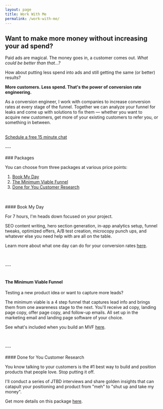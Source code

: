 ```yaml
---
layout: page
title: Work With Me
permalink: /work-with-me/
---
```

## Want to make more money without increasing your ad spend?

Paid ads are magical. The money goes in, a customer comes out. _What could be better than that...?_

How about putting less spend into ads and still getting the same (or better) results?

**More customers. Less spend. That's the power of conversion rate engineering.**

As a conversion engineer, I work with companies to increase conversion rates at every stage of the funnel. Together we can analyze your funnel for leaks and come up with solutions to fix them — whether you want to acquire new customers, get more of your existing customers to refer you, or something in between.

<br/>
<a href="https://savvycal.com/corinnpope/book-me" class="cta-button">Schedule a free 15 minute chat</a>
<br/><br/>
---
<br/>
<br/>
### Packages

You can choose from three packages at various price points:

1. <a href="/book-my-day">Book My Day</a>
2. <a href="/minimum-viable-funnel">The Minimum Viable Funnel</a>
3. <a href="/done-for-you-customer-research">Done for You Customer Research</a>

<br/>
<br/>
#### Book My Day

For 7 hours, I'm heads down focused on your project.

SEO content writing, hero section generation, in-app analytics setup, funnel tweaks, optimized offers, A/B test creation, microcopy punch ups, and whatever else you need help with are all on the table.

Learn more about what one day can do for your conversion rates <a href="/book-my-day">here</a>.

<br/>
<br/>
---
<br/>
<br/>

#### The Minimum Viable Funnel

Testing a new product idea or want to capture more leads?

The minimum viable is a 4 step funnel that captures lead info and brings them from one awareness stage to the next. You'll receive ad copy, landing page copy, offer page copy, and follow-up emails. All set up in the marketing email and landing page software of your choice.

See what's included when you build an MVF <a href="/minimum-viable-funnel">here</a>.

<br/>
<br/>
---
<br/>
<br/>
#### Done for You Customer Research

You know talking to your customers is the #1 best way to build and position products that people love. Stop putting it off.

I'll conduct a series of JTBD interviews and share golden insights that can catapult your positioning and product from "meh" to "shut up and take my money".

Get more details on this package <a href="/done-for-you-customer-research">here</a>.


